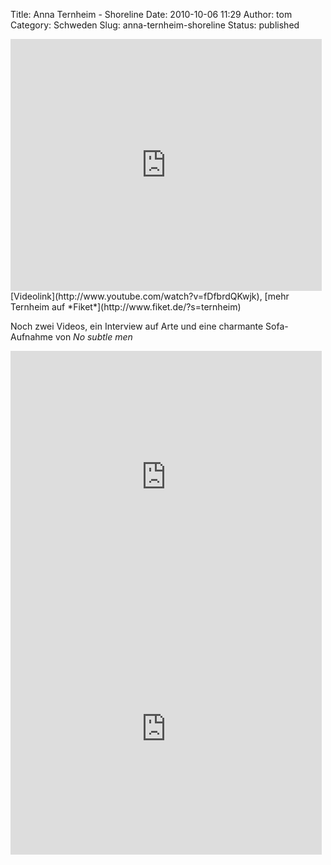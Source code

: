 Title: Anna Ternheim - Shoreline
Date: 2010-10-06 11:29
Author: tom
Category: Schweden
Slug: anna-ternheim-shoreline
Status: published

<iframe title="YouTube video player" class="youtube-player" type="text/html" width="498" height="403" src="http://www.youtube.com/embed/fDfbrdQKwjk" frameborder="0"></iframe>  
[Videolink](http://www.youtube.com/watch?v=fDfbrdQKwjk), [mehr Ternheim
auf *Fiket*](http://www.fiket.de/?s=ternheim)

Noch zwei Videos, ein Interview auf Arte und eine charmante
Sofa-Aufnahme von *No subtle men* <!--more nach dem Klick &raquo; -->

<iframe title="YouTube video player" class="youtube-player" type="text/html" width="498" height="403" src="http://www.youtube.com/embed/8CFwnh-dW-o" frameborder="0"></iframe>

<iframe title="YouTube video player" class="youtube-player" type="text/html" width="498" height="403" src="http://www.youtube.com/embed/MfiVx0yChpc" frameborder="0"></iframe>

